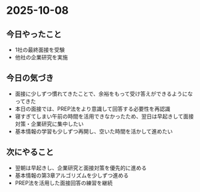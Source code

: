 # 2025-10-08

## 今日やったこと
- 1社の最終面接を受験
- 他社の企業研究を実施

## 今日の気づき
- 面接に少しずつ慣れてきたことで、余裕をもって受け答えができるようになってきた
- 本日の面接では、PREP法をより意識して回答する必要性を再認識
- 寝すぎてしまい午前の時間を活用できなかったため、翌日は早起きして面接対策・企業研究に集中したい
- 基本情報の学習も少しずつ再開し、空いた時間を活かして進めたい

## 次にやること
- 翌朝は早起きし、企業研究と面接対策を優先的に進める
- 基本情報の第3章アルゴリズムを少しずつ進める
- PREP法を活用した面接回答の練習を継続
